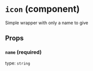 `icon` (component)
==================

Simple wrapper with only a name to give

Props
-----

### `name` (required)

type: `string`

